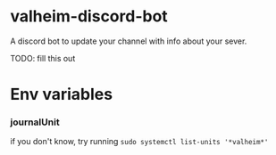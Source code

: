# valheim-discord-bot
A discord bot to update your channel with info about your sever.

TODO: fill this out
# Env variables

### journalUnit
if you don't know, try running `sudo systemctl list-units '*valheim*'`